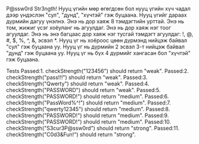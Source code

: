 P@ssw0rd Str3ngth! 
Нууц үгийн мөр өгөгдсөн бол нууц үгийн хүч чадал дээр үндэслэн "сул", "дунд", "хүчтэй" гэж буцаана. 
Нууц үгийг дараах дүрмийн дагуу үнэлнэ. 
Энэ нь дор хаяж 8 тэмдэгтийн урттай. 
Энэ нь том, жижиг үсэг хоёуланг нь агуулдаг. 
Энэ нь дор хаяж нэг тоог агуулдаг. 
Энэ нь энэ багцаас дор хаяж нэг тусгай тэмдэгт агуулдаг: !, @, #, $, %, ^, &, эсвэл *. 
Нууц үг нь хоёроос цөөн дүрмэнд нийцэж байвал "сул" гэж буцаана уу. 
Нууц үг нь дүрмийн 2 эсвэл 3-т нийцэж байвал "дунд" гэж буцаана уу. 
Нууц үг нь бүх 4 дүрмийг хангасан бол "хүчтэй" гэж буцаана.

Tests
Passed:1. checkStrength("123456") should return "weak".
Passed:2. checkStrength("pass!!!") should return "weak".
Passed:3. checkStrength("Qwerty") should return "weak".
Passed:4. checkStrength("PASSWORD") should return "weak".
Passed:5. checkStrength("PASSWORD!") should return "medium".
Passed:6. checkStrength("PassWord%^!") should return "medium".
Passed:7. checkStrength("qwerty12345") should return "medium".
Passed:8. checkStrength("PASSWORD!") should return "medium".
Passed:9. checkStrength("PASSWORD!") should return "medium".
Passed:10. checkStrength("S3cur3P@ssw0rd") should return "strong".
Passed:11. checkStrength("C0d3&Fun!") should return "strong".